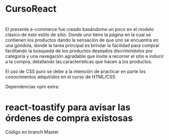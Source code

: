 # CursoReact
#
El presente e-commerce fue creado basándome un poco en el modelo clásico de este estilo de sitio. Donde uno tiene la página en la cual se contienen los productos dando la sensación de que uno se encuentra
en una góndola, donde la tarea principal es brindar la facilidad para comprar facilitando la búsqueda de los productos deseados discrimindolos por categoría y una navegación agradable que invite a recorrer el sitio e inducir a la compra, detallando las características que hacen a los productos.

El uso de CSS puro se debe a la intención de practicar en parte los conocimientos adquiridos en el curso de HTML/CSS

Dependencias npm extra:

react-toastify para avisar las órdenes de compra existosas
=======
Código en branch Master
